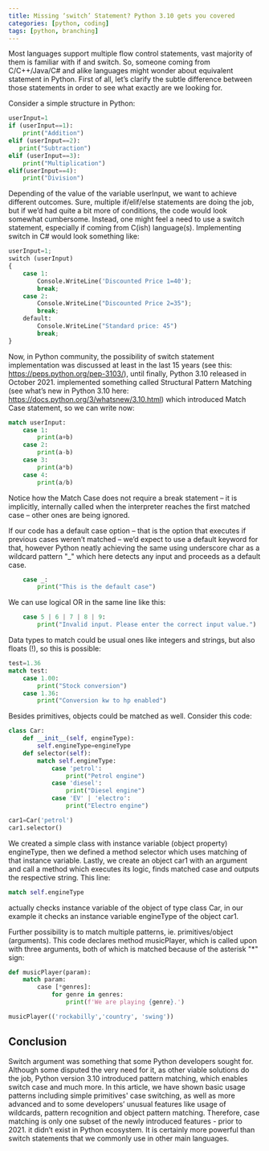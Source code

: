 ```yaml
---
title: Missing ‘switch’ Statement? Python 3.10 gets you covered
categories: [python, coding]
tags: [python, branching]
---
```


Most languages support multiple flow control statements, vast majority of them is familiar with if and switch. So, someone coming from C/C++/Java/C# and alike languages might wonder about equivalent statement in Python. First of all, let’s clarify the subtle difference between those statements in order to see what exactly are we looking for.

Consider a simple structure in Python:
``` python
userInput=1
if (userInput==1):
    print("Addition")
elif (userInput==2):
   print("Subtraction")
elif (userInput==3):
    print("Multiplication")
elif(userInput==4):
    print("Division")
```
Depending of the value of the variable userInput, we want to achieve different outcomes. Sure, multiple if/elif/else statements are doing the job, but if we’d had quite a bit more of conditions, the code would look somewhat cumbersome. Instead, one might feel a need to use a switch statement, especially if coming from C(ish) language(s). Implementing switch in C# would look something like:

```python
userInput=1;
switch (userInput)
{
    case 1:
        Console.WriteLine('Discounted Price 1=40');
        break;
    case 2:
        Console.WriteLine("Discounted Price 2=35");
        break;
    default:
        Console.WriteLine("Standard price: 45")
        break;
}
```
Now, in Python community, the possibility of switch statement implementation was discussed at least in the last 15 years (see this: https://peps.python.org/pep-3103/), until finally, Python 3.10 released in October 2021. implemented something called Structural Pattern Matching (see what’s new in Python 3.10 here: https://docs.python.org/3/whatsnew/3.10.html) which introduced Match Case statement, so we can write now:

```python
match userInput:
    case 1:
        print(a+b)
    case 2:
        print(a-b)
    case 3:
        print(a*b)
    case 4:
        print(a/b)
```
Notice how the Match Case does not require a break statement – it is implicitly, internally called when the interpreter reaches the first matched case – other ones are being ignored. 

If our code has a default case option – that is the option that executes if previous cases weren’t matched – we’d expect to use a default keyword for that, however Python neatly achieving the same using underscore char as a wildcard pattern "_" which here detects any input and proceeds as a default case.  

```python
    case _:
        print("This is the default case")
```
We can use logical OR in the same line like this:

```python
    case 5 | 6 | 7 | 8 | 9:
        print("Invalid input. Please enter the correct input value.")
```
Data types to match could be usual ones like integers and strings, but also floats (!), so this is possible:

```python
test=1.36
match test:
    case 1.00:
        print("Stock conversion")
    case 1.36:
        print("Conversion kw to hp enabled")
```
Besides primitives, objects could be matched as well. Consider this code:
```python
class Car:
    def __init__(self, engineType):
        self.engineType=engineType
    def selector(self):
        match self.engineType:
            case 'petrol':
                print("Petrol engine")
            case 'diesel':
                print("Diesel engine")
            case 'EV' | 'electro':
                print("Electro engine")

car1=Car('petrol')
car1.selector()
```
We created a simple class with instance variable (object property) engineType, then we defined a method selector which uses matching of that instance variable. Lastly, we create an object car1 with an argument and call a method which executes its logic, finds matched case and outputs the respective string. This line: 
```python
match self.engineType
```
actually checks instance variable of the object of type class Car, in our example it checks an instance variable engineType of the object car1.

Further possibility is to match multiple patterns, ie. primitives/object (arguments). This code declares method musicPlayer, which is called upon with three arguments, both of which is matched because of the asterisk "*" sign:

```python
def musicPlayer(param):
    match param:
        case [*genres]:
            for genre in genres:
                print(f'We are playing {genre}.')

musicPlayer(('rockabilly','country', 'swing'))
```
## Conclusion

Switch argument was something that some Python developers sought for.  Although some disputed the very need for it, as other viable solutions do the job, Python version 3.10 introduced pattern matching, which enables switch case and much more.  In this article, we have shown basic usage patterns including simple primitives' case switching, as well as more advanced and to some developers’ unusual features like usage of wildcards, pattern recognition and object pattern matching. Therefore, case matching is only one subset of the newly introduced features - prior to 2021. it didn’t exist in Python ecosystem. It is certainly more powerful than switch statements that we commonly use in other main languages. 
